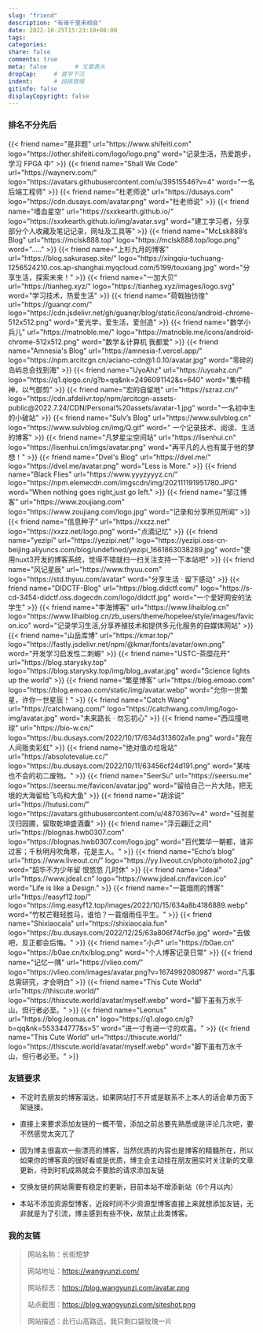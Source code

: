 ```yaml
---
slug: "friend"
description: "有缘千里来相会"
date: 2022-10-25T15:23:10+08:00
tags: 
categories:
share: false
comments: true
meta: false        # 文章表头
dropCap:     # 首字下沉
indent:      # 段排首缩
gitinfo: false
displayCopyright: false
---
```

<!-- {{< notice notice-info >}}
朋友们真的抱歉，由于博主最近一段时间开始忙的飞起，所以先暂停一段时间的友链添加，如果实在想添加友链的，可以留言，但是要等过一段时间才会添加到本博客的页面。敬请谅解！
{{< /notice >}} -->

### 排名不分先后
<div class="flink" id="article-container">
<div class="friend-list-div" >
{{< friend name="是非题" url="https://www.shifeiti.com" logo="https://other.shifeiti.com/logo/logo.png" word="记录生活，热爱跑步，学习 FPGA 中" >}}
{{< friend name="Shall We Code" url="https://waynerv.com/" logo="https://avatars.githubusercontent.com/u/39515546?v=4" word="一名后端工程师" >}}
{{< friend name="杜老师说" url="https://dusays.com" logo="https://cdn.dusays.com/avatar.png" word="杜老师说" >}}
{{< friend name="嗜血星空" url="https://sxxkearth.github.io/" logo="https://sxxkearth.github.io/img/avatar.svg" word="建工学习者，分享部分个人收藏及笔记记录，网址及工具等" >}}
{{< friend name="McLsk888’s Blog" url="https://mclsk888.top" logo="https://mclsk888.top/logo.png" word="....." >}}
{{< friend name="上杉九月的博客" url="https://blog.sakurasep.site/" logo="https://xingqiu-tuchuang-1256524210.cos.ap-shanghai.myqcloud.com/5199/touxiang.jpg" word="分享生活，探索未来！" >}}
{{< friend name="一加大贝" url="https://tianheg.xyz/" logo="https://tianheg.xyz/images/logo.svg" word="学习技术，热爱生活" >}}
{{< friend name="荷戟独彷徨" url="https://guanqr.com/" logo="https://cdn.jsdelivr.net/gh/guanqr/blog/static/icons/android-chrome-512x512.png" word="爱光学，爱生活，爱创造" >}}
{{< friend name="数学小兵儿" url="https://matnoble.me/" logo="https://matnoble.me/icons/android-chrome-512x512.png" word="数学＆计算机 我都爱" >}}
{{< friend name="Amnesia's Blog" url="https://amnesia-f.vercel.app/" logo="https://npm.arcitcgn.cn/aciano-cdn@1.0.10/avatar.jpg" word="零碎的岛屿总会找到海" >}}
{{< friend name="UyoAhz" url="https://uyoahz.cn/" logo="https://q1.qlogo.cn/g?b=qq&nk=2496091142&s=640" word="集中精神，以气御剪" >}}
{{< friend name="宏的自留地" url="https://szraz.cn/" logo="https://cdn.afdelivr.top/npm/arcitcgn-assets-public@2022.7.24/CDN/Personal%20assets/avatar-1.jpg" word="一名初中生的小破站" >}}
{{< friend name="Sulv’s Blog" url="https://www.sulvblog.cn" logo="https://www.sulvblog.cn/img/Q.gif" word="	一个记录技术、阅读、生活的博客" >}}
{{< friend name="凡梦星尘空间站" url="https://lisenhui.cn" logo="https://lisenhui.cn/imgs/avatar.png" word="再平凡的人也有属于他的梦想！" >}}
{{< friend name="Dvel's Blog" url="https://dvel.me/" logo="https://dvel.me/avatar.png" word="Less is More." >}}
{{< friend name="Black Flies" url="https://www.yyyzyyyz.cn/" logo="https://npm.elemecdn.com/imgscdn/img/202111191951780.JPG" word="When nothing goes right,just go left." >}}
{{< friend name="邹江博客" url="https://www.zoujiang.com" logo="https://www.zoujiang.com/logo.jpg" word="记录和分享所见所闻" >}}
{{< friend name="信息种子" url="https://xxzz.net" logo="https://xxzz.net/logo.png" word="点滴记忆" >}}
{{< friend name="yezipi" url="https://yezipi.net/" logo="https://yezipi.oss-cn-beijing.aliyuncs.com/blog/undefined/yezipi_1661863038289.jpg" word="使用nuxt3开发的博客系统，觉得不错就扫一扫关注支持一下本站吧" >}}
{{< friend name="风记星辰" url="https://www.thyuu.com" logo="https://std.thyuu.com/avatar" word="分享生活 · 留下感动" >}}
{{< friend name="DIDCTF-Blog" url="https://blog.didctf.com/" logo="https://s-cd-3454-didctf.oss.dogecdn.com/logo/didctf.jpg" word="一个爱好网安的法学生" >}}
{{< friend name="李海博客" url="https://www.lihaiblog.cn" logo="https://www.lihaiblog.cn/zb_users/theme/hopelee/style/images/favicon.ico" word="记录学习生活,分享养殖技术和提供多元化服务的自媒体网站" >}}
{{< friend name="山岳库博" url="https://kmar.top/" logo="https://fastly.jsdelivr.net/npm/@kmar/fonts/avatar/own.png" word="开发学习启发性二刺螈" >}}
{{< friend name="USTC-茶糜花开" url="https://blog.starysky.top" logo="https://blog.starysky.top/img/blog_avatar.jpg" word="Science lights up the world" >}}
{{< friend name="繁星博客" url="https://blog.emoao.com" logo="https://blog.emoao.com/static/img/avatar.webp" word="允你一世繁星，许你一世星辰！" >}}
<!-- {{< friend name="配菜师" url="https://mingshen.xyz/" logo="https://clevermingblog.oss-cn-nanjing.aliyuncs.com/imgs/head_logo.jpg" word="In a Daze? NO!Become Sober!" >}} -->
{{< friend name="Catch Wang" url="https://catchwang.com/" logo="https://catchwang.com/img/logo-img/avatar.jpg" word="未来路长 · 勿忘初心" >}}
{{< friend name="西瓜撞地球" url="https://bio-w.cn/" logo="https://bu.dusays.com/2022/10/17/634d313602a1e.png" word="我在人间贩卖彩虹" >}}
{{< friend name="绝对值の垃圾站" url="https://absolutevalue.cc/" logo="https://bu.dusays.com/2022/10/11/63456cf24d191.png" word="某啥也不会的初二废物。" >}}
{{< friend name="SeerSu" url="https://seersu.me" logo="https://seersu.me/favicon/avatar.jpg" word="留给自己一片大陆，把无垠的大海留给飞鸟和大鱼" >}}
{{< friend name="胡涂说" url="https://hutusi.com/" logo="https://avatars.githubusercontent.com/u/487036?v=4" word="任抛星汉归园圃，留取乾坤盛酒囊" >}}
{{< friend name="浮云翩迁之间" url="https://blognas.hwb0307.com" logo="https://blognas.hwb0307.com/logo.jpg" word="百代繁华一朝都，谁非过客；千秋明月吹角寒，花是主人。" >}}
{{< friend name="Echo’s blog" url="https://www.liveout.cn/" logo="https://yy.liveout.cn/photo/photo2.jpg" word="韶华不为少年留 恨悠悠 几时休" >}}
{{< friend name="Jdeal" url="https://www.jdeal.cn" logo="https://www.jdeal.cn/favicon.ico" word="Life is like a Design." >}}
{{< friend name="一蓑烟雨的博客" url="https://easyf12.top/" logo="https://img.easyf12.top/images/2022/10/15/634a8b4186889.webp" word="竹杖芒鞋轻胜马，谁怕？一蓑烟雨任平生。" >}}
{{< friend name="Shixiaocaia" url="https://shixiaocaia.fun" logo="https://bu.dusays.com/2022/12/25/63a806f74cf5e.jpg" word="去做吧，反正都会后悔。" >}}
{{< friend name="小卢" url="https://b0ae.cn" logo="https://b0ae.cn/tx/blog.png" word="个人博客记录日常" >}}
{{< friend name="记忆一隅" url="https://vlieo.com/" logo="https://vlieo.com/images/avatar.png?v=1674992080987" word="凡事总需研究，才会明白" >}}
{{< friend name="This Cute World" url="https://thiscute.world/" logo="https://thiscute.world/avatar/myself.webp" word="脚下虽有万水千山，但行者必至。" >}}
{{< friend name="Leonus" url="https://blog.leonus.cn" logo="https://q1.qlogo.cn/g?b=qq&nk=553344777&s=5" word="进一寸有进一寸的欢喜。" >}}
{{< friend name="This Cute World" url="https://thiscute.world/" logo="https://thiscute.world/avatar/myself.webp" word="脚下虽有万水千山，但行者必至。" >}}

</div>
</div>


<h3>友链要求</h3>

- 不定时去朋友的博客溜达，如果网站打不开或是联系不上本人的话会单方面下架链接。

- 直接上来要求添加友链的一概不管，添加之前总要先熟悉或是评论几次吧，要不然感觉太突兀了

- 因为博主很喜欢一些漂亮的博客，当然优质的内容也是博客的精髓所在，所以如果你的博客真的很好看或是优质，博主会主动挂在朋友圈实时关注新的文章更新，待到时机成熟就会不要脸的请求添加友链

- 交换友链的网站需要有稳定的更新，目前本站不增添新站（6个月以内）

- 本站不添加资源型博客，近段时间不少资源型博客直接上来就想添加友链，无非就是为了引流，博主感到有些不快，故禁止此类博客。

<h3>我的友链</h3>

> 网站名称：长街短梦
>
> 网站地址：https://wangyunzi.com/
>
> 网站标志：https://blog.wangyunzi.com/avatar.png
>
> 站点截图：https://blog.wangyunzi.com/siteshot.png
> 
> 网站描述：此行山高路远，我只剩口袋玫瑰一片






